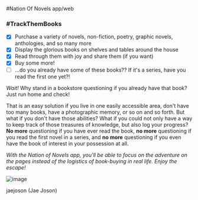 #Nation Of Novels app/web

### #TrackThemBooks

- [x] Purchase a variety of novels, non-fiction, poetry, graphic novels, anthologies, and so many more
- [x] Display the glorious books on shelves and tables around the house
- [x] Read through them with joy and share them (if you want)
- [x] Buy some more!
- [ ] ...do you already have some of these books?? If it's a series, have you read the first one yet?!

*Wait!* Why stand in a bookstore questioning if you already have that book? Just run home and check! 

That is an easy solution if you live in one easily accessible area, 
don't have too many books, have a photographic memory, or so on and so forth. But what if you don't
have those abilities? What if you could not only have a way to keep track of those treasures of knowledge, 
but also log your progress? **No more** questioning if you have ever read the book, **no more** questioning if you
read the first novel in a series, and **no more** questioning if you even have the book of interest in your possession at all. 

*With the Nation of Novels app, 
you'll be able to focus on the adventure on the pages instead of the logistics of book-buying in real life. 
Enjoy the escape!*

![image](https://ctl.s6img.com/society6/img/WTKcfTlaAJQhNtYMDehgPZUzDuo/w_700/coffee-mugs/swatch/~artwork,fw_4600,fh_2000,iw_4600,ih_2000/s6-0091/a/35518398_13587906/~~/too-many-books-pink-rm3-mugs.jpg)

jaejoson (Jae Joson)
